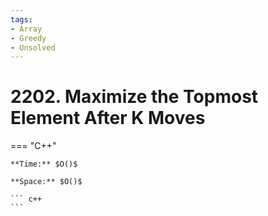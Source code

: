 ```yaml
---
tags:
- Array
- Greedy
- Unsolved
---
```



# 2202. Maximize the Topmost Element After K Moves

=== "C++"

    **Time:** $O()$

    **Space:** $O()$

    ``` c++
    ```